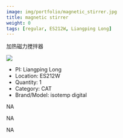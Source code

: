 ```yaml
---
image: img/portfolio/magnetic_stirrer.jpg
title: magnetic stirrer
weight: 0
tags: [regular, ES212W, Liangping Long]
---
```


加热磁力搅拌器

<!--more-->

![](../../img/portfolio/magnetic_stirrer.jpg)

- PI: Liangping Long
- Location: ES212W
- Quantity: 1
- Category: CAT
- Brand/Model: isotemp digital

NA

NA

NA
